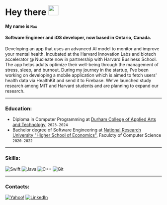 <h1 align="left">Hey there</a> 
<img src="https://github.com/blackcater/blackcater/raw/main/images/Hi.gif" height="32"/></h1>

#### My name is `Max`

#### Software Engineer and iOS developer, now based in Ontario, Canada.

Developing an app that uses an advanced AI model to monitor and improve your mental health. Incubated at the Harvard Innovation Labs and biotech accelerator @ Nucleate now in partnership with Harvard Business School. The app helps adults optimize their well-being through the management of stress, sleep, and burnout.
During my journey in the startup, I’ve been working on developing a mobile application which is aimed to fetch users' health data via HealthKit and send it to Firebase. We’ve launched study research among MIT and Harvard students and are planning to expand our research.

---

### Education:
- Diploma in Computer Programming at [Durham College of Applied Arts and Technology](https://durhamcollege.ca/), `2023-2024`
- Bachelor degree of Software Engineering at [National Research University "Higher School of Economics"](https://www.hse.ru/en/), Faculcty of Computer Science `2020-2022`

---

### Skills: 
![Swift](https://img.shields.io/badge/swift-F54A2A?style=for-the-badge&logo=swift&logoColor=white) ![Java](https://img.shields.io/badge/java-%23ED8B00.svg?style=for-the-badge&logo=java&logoColor=white) ![C++](https://img.shields.io/badge/c++-%2300599C.svg?style=for-the-badge&logo=c%2B%2B&logoColor=white) ![Git](https://img.shields.io/badge/git-%23F05033.svg?style=for-the-badge&logo=git&logoColor=white)

---

### Contacts:
[![Yahoo!](https://img.shields.io/badge/Yahoo!-6001D2?style=for-the-badge&logo=Yahoo!&logoColor=white)](mailto:mdleypunskiy@yahoo.com
) [![LinkedIn](https://img.shields.io/badge/linkedin-%230077B5.svg?style=for-the-badge&logo=linkedin&logoColor=white)](https://www.linkedin.com/in/max-leypunskiy)
